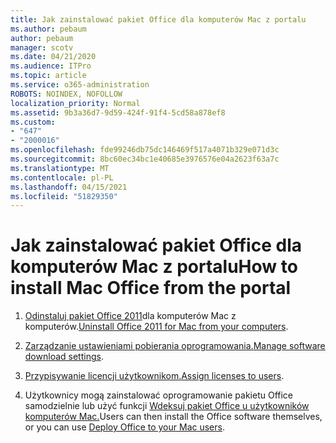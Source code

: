 ```yaml
---
title: Jak zainstalować pakiet Office dla komputerów Mac z portalu
ms.author: pebaum
author: pebaum
manager: scotv
ms.date: 04/21/2020
ms.audience: ITPro
ms.topic: article
ms.service: o365-administration
ROBOTS: NOINDEX, NOFOLLOW
localization_priority: Normal
ms.assetid: 9b3a36d7-9d59-424f-91f4-5cd58a878ef8
ms.custom:
- "647"
- "2000016"
ms.openlocfilehash: fde99246db75dc146469f517a4071b329e071d3c
ms.sourcegitcommit: 8bc60ec34bc1e40685e3976576e04a2623f63a7c
ms.translationtype: MT
ms.contentlocale: pl-PL
ms.lasthandoff: 04/15/2021
ms.locfileid: "51829350"
---
```

# <a name="how-to-install-mac-office-from-the-portal"></a><span data-ttu-id="124fd-102">Jak zainstalować pakiet Office dla komputerów Mac z portalu</span><span class="sxs-lookup"><span data-stu-id="124fd-102">How to install Mac Office from the portal</span></span>

1. <span data-ttu-id="124fd-103">[Odinstaluj pakiet Office 2011](https://support.office.com/article/4bfcd230-0ea1-4656-bf30-dbfa44d358fa?wt.mc_id=Alchemy_ClientDIA)dla komputerów Mac z komputerów.</span><span class="sxs-lookup"><span data-stu-id="124fd-103">[Uninstall Office 2011 for Mac from your computers](https://support.office.com/article/4bfcd230-0ea1-4656-bf30-dbfa44d358fa?wt.mc_id=Alchemy_ClientDIA).</span></span>

2. <span data-ttu-id="124fd-104">[Zarządzanie ustawieniami pobierania oprogramowania.](https://docs.microsoft.com/DeployOffice/manage-software-download-settings-office-365)</span><span class="sxs-lookup"><span data-stu-id="124fd-104">[Manage software download settings](https://docs.microsoft.com/DeployOffice/manage-software-download-settings-office-365).</span></span>

3. <span data-ttu-id="124fd-105">[Przypisywanie licencji użytkownikom.](https://docs.microsoft.com/microsoft-365/admin/manage/assign-licenses-to-users)</span><span class="sxs-lookup"><span data-stu-id="124fd-105">[Assign licenses to users](https://docs.microsoft.com/microsoft-365/admin/manage/assign-licenses-to-users).</span></span>

4. <span data-ttu-id="124fd-106">Użytkownicy mogą zainstalować oprogramowanie pakietu Office samodzielnie lub użyć funkcji [Wdeksuj pakiet Office u użytkowników komputerów Mac.](https://docs.microsoft.com/DeployOffice/mac/deployment-guide-for-office-for-mac)</span><span class="sxs-lookup"><span data-stu-id="124fd-106">Users can then install the Office software themselves, or you can use [Deploy Office to your Mac users](https://docs.microsoft.com/DeployOffice/mac/deployment-guide-for-office-for-mac).</span></span>
